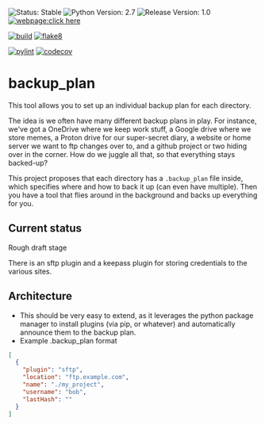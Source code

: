 ![Status: Stable](https://img.shields.io/badge/status-draft-yellow.svg?style=plastic)
![Python Version: 2.7](https://img.shields.io/badge/Python%20Version-3.8-blue.svg?style=plastic)
![Release Version: 1.0](https://img.shields.io/badge/Release%20Version-1.0-green.svg?style=plastic)
[![webpage:click here](https://img.shields.io/badge/webpage-click%20here-blue.svg?style=plastic)](https://TheHeadlessSourceMan.wordpress.com)
<!-- [![PyPI](https://img.shields.io/pypi/v/backup_plan.svg)]() -->

<!-- If you fork this repo, update the badges below to reflect your own GitHub username and project name -->
[![build](https://github.com/TheHeadlessSourceMan/backup_plan/actions/workflows/python-package.yml/badge.svg)]()
[![flake8](https://github.com/TheHeadlessSourceMan/backup_plan/actions/workflows/python-package.yml/badge.svg?event=push)]()
<!--[![mypy](https://github.com/TheHeadlessSourceMan/backup_plan/actions/workflows/python-package.yml/badge.svg?event=push)]()-->
[![pylint](https://github.com/TheHeadlessSourceMan/backup_plan/actions/workflows/python-package.yml/badge.svg?event=push)]()
[![codecov](https://codecov.io/gh/TheHeadlessSourceMan/backup_plan/branch/main/graph/badge.svg)](https://codecov.io/gh/TheHeadlessSourceMan/backup_plan)

# backup_plan
This tool allows you to set up an individual backup plan for each directory.

The idea is we often have many different backup plans in play.  For instance, we've got a OneDrive where we keep work stuff, a Google drive where we store memes, a Proton drive for our super-secret diary, a website or home server we want to ftp changes over to, and a github project or two hiding over in the corner.  How do we juggle all that, so that everything stays backed-up?

 This project proposes that each directory has a ``.backup_plan`` file inside, which specifies where and how to back it up (can even have multiple).  Then you have a tool that flies around in the background and backs up everything for you.

## Current status
Rough draft stage

There is an sftp plugin and a keepass plugin for storing credentials to the various sites.

## Architecture
* This should be very easy to extend, as it leverages the python package manager to install plugins (via pip, or whatever) and automatically announce them to the backup plan.
* Example .backup_plan format
```json
[
  {
    "plugin": "sftp",
    "location": "ftp.example.com",
    "name": "./my_project",
    "username": "bob",
    "lastHash": ""
  }
]
```

